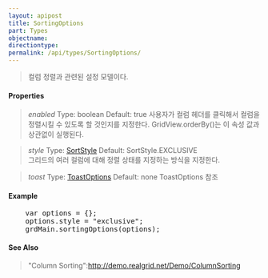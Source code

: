 ```yaml
---
layout: apipost
title: SortingOptions
part: Types
objectname: 
directiontype: 
permalink: /api/types/SortingOptions/
---
```



> 컬럼 정렬과 관련된 설정 모델이다.

#### Properties

> *enabled*
> Type: boolean
> Default: true
> 사용자가 컬럼 헤더를 클릭해서 컬럼을 정렬시킬 수 있도록 할 것인지를 지정한다. GridView.orderBy()는 이 속성 값과 상관없이 실행된다.

> *style*
> Type: [SortStyle](/api/types/) 
> Default: SortStyle.EXCLUSIVE   
> 그리드의 여러 컬럼에 대해 정렬 상태를 지정하는 방식을 지정한다.

> *toast*
> Type: [ToastOptions](/api/types/)
> Default: none
> ToastOptions 참조

#### Example

<pre class="prettyprint">
    var options = {};
    options.style = "exclusive";
    grdMain.sortingOptions(options);
</pre>

#### See Also
> "Column Sorting":http://demo.realgrid.net/Demo/ColumnSorting
